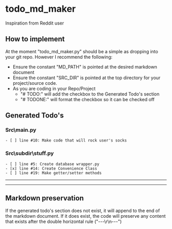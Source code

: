 # todo_md_maker
Inspiration from Reddit user 

## How to implement

At the moment "todo_md_maker.py" should be a simple as dropping into your git repo. However I recommend the following:
 - Ensure the constant "MD_PATH" is pointed at the desired markdown document
 - Ensure the constant "SRC_DIR" is pointed at the top directory for your project/source code.
 - As you are coding in your Repo/Project
    - "# TODO:" will add the checkbox to the Generated Todo's section
    - "# TODONE:" will format the checkbox so it can be checked off


## Generated Todo's
### Src\main.py
	- [ ] line #10: Make code that will rock user's socks
### Src\subdir\stuff.py
	- [ ] line #5: Create database wrapper.py
	- [x] line #14: Create Convenience Class
	- [ ] line #19: Make getter/setter methods
---
---

## Markdown preservation
If the generated todo's section does not exist, it will append to the end of the markdown document. If it does exist, the code will preserve any content that exists after the double horizontal rule ("---\r\n---")